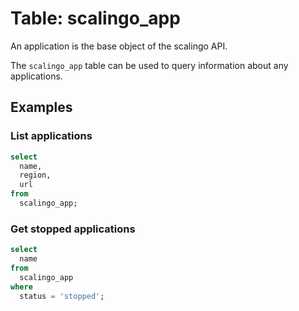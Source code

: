 # Table: scalingo_app

An application is the base object of the scalingo API.

The `scalingo_app` table can be used to query information about any applications.

## Examples

### List applications

```sql
select
  name,
  region,
  url
from
  scalingo_app;
```

### Get stopped applications

```sql
select
  name
from
  scalingo_app
where
  status = 'stopped';
```
